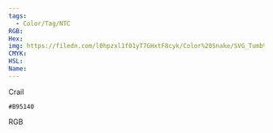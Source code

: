```yaml
---
tags:
  - Color/Tag/NTC
RGB:
Hex:
img: https://filedn.com/l0hpzxl1f01yT7GHxtF8cyk/Color%20Snake/SVG_Tumb%20Mass%20No%20Name/B95140.svg
CMYK:
HSL:
Name:
---
```

Crail
```palette
#B95140
```
RGB
